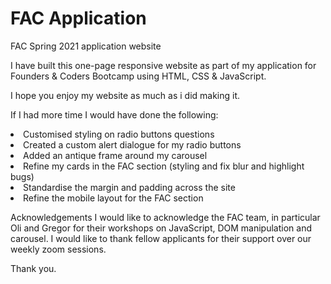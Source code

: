# FAC Application 
FAC Spring 2021 application website 

I have built this one-page responsive website as part of my application for Founders & Coders Bootcamp using HTML, CSS & JavaScript. 

I hope you enjoy my website as much as i did making it.

If I had more time I would have done the following:
                        <li> Customised styling on radio buttons questions</li>
                        <li> Created a custom alert dialogue for my radio buttons</li>
                        <li> Added an antique frame around my carousel</li>
                        <li> Refine my cards in the FAC section (styling and fix blur and highlight bugs)</li>
                        <li> Standardise the margin and padding across the site</li>
                        <li> Refine the mobile layout for the FAC section</li>


Acknowledgements
I would like to acknowledge the FAC team, in particular Oli and Gregor for their workshops on JavaScript, DOM manipulation and carousel. 
I would like to thank fellow applicants for their support over our weekly zoom sessions.

Thank you. 